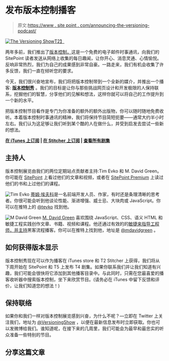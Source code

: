 # 发布版本控制播客

> 原文:[https://www . site point . com/announcing-the-versioning-podcast/](https://www.sitepoint.com/announcing-the-versioning-podcast/)

[![The Versioning Show](../Images/2e4c5c68212c596cea651f773ab56a3d.png)T2】](https://itunes.apple.com/us/podcast/the-versioning-show/id1135300597)

两年多前，我们推出了[版本控制，](https://www.sitepoint.com/versioning/email)这是一个免费的电子邮件时事通讯，向我们的 SitePoint 读者发送从网络上收集的每日趣闻，让你开心、消息灵通、心情愉悦。反响非常热烈，我们为自己的成果感到非常自豪。一路走来，我们有机会收集了许多反馈，我们一直在倾听您的要求。

今天，我们很兴奋地宣布，我们将把版本控制带到一个全新的媒介，并推出一个播客: **[版本控制秀](https://www.sitepoint.com/blog/)** 。我们的目标是让你与那些挑战网页设计和开发极限的人保持联系，挖掘他们的智慧，分享他们的见解和想法，这样你就可以将自己的工作提升到一个新的水平。

把版本控制节目看作是专门为你准备的额外的额外出版物，你可以随时随地免费收听。本着版本控制时事通讯的精神，我们将保持节目简短扼要——通常大约半小时左右。我们认为这足够让我们听到某个酷的人在做什么，并受到启发去尝试一些新的想法。

**[在 iTunes 上订阅](https://itunes.apple.com/us/podcast/the-versioning-show/id1135300597) | [在 Stitcher 上订阅](http://www.stitcher.com/podcast/sitepoint/the-versioning-show) | [查看所有剧集](https://www.sitepoint.com/blog/)**

## 主持人

版本控制展览由我们的两位定期站点贡献者主持:Tim Evko 和 M. David Green。你可能在 [SitePoint](https://www.sitepoint.com) 上看过他们的文章和视频，或者在 [SitePoint Premium](https://www.sitepoint.com/premium/) 上读过他们的书和上过他们的课程。

![Tim Evko](../Images/6c96a32c3eb60ae58656fa869bb9718b.png)
[蒂姆·埃夫科](https://www.sitepoint.com/author/tevko/)是一名前端开发人员、作家，有时还是条理清晰的思考者。你很可能会听到他谈论性能、渐进增强、威士忌、大块肉或 JavaScript。你可以在推特上的 [@tevko](http://www.twitter.com/tevko) 找到他。

![M David Green](../Images/43ac6c1a64e71476b6f5eba72d0fb711.png)
[M. David Green](https://www.sitepoint.com/author/mdavidgreen/) 喜欢围绕 JavaScript、CSS、语义 HTML 和敏捷工程实践创作文章、书籍、视频和课程。他还通过有效的的[敏捷来指导工程师，并主持](http://www.agilethatworks.com/)黑客流程播客。你可以在推特上找到他，地址是 [@mdavidgreen](http://www.twitter.com/mdavidgreen) 。

## 如何获得版本显示

版本控制秀现在可以作为播客在 iTunes store 和 T2 Stitcher 上获得，我们将从下周开始在 SitePoint 和 T5 上发布 T4 剧集。如果你联系我们并让我们知道有兴趣，我们可能会很快将它添加到其他播客目录中。与此同时，只需在您最喜爱的播客收听器中搜索版本控制，坐下来欣赏节目。(请务必在 iTunes 中留下反馈和评价，让我们知道您的想法！)

## 保持联络

如果你和我们一样对版本控制展览感到兴奋，为什么不呢？—立即在 Twitter 上关注我们，地址为 [@VersioningShow](https://twitter.com/versioningshow) ，以便在最新信息发布时立即获取。你也可以发微博给我们。谁知道呢，在接下来的几周里，我们可能会为最早和最忠实的听众准备一些特别的节目。

## 分享这篇文章